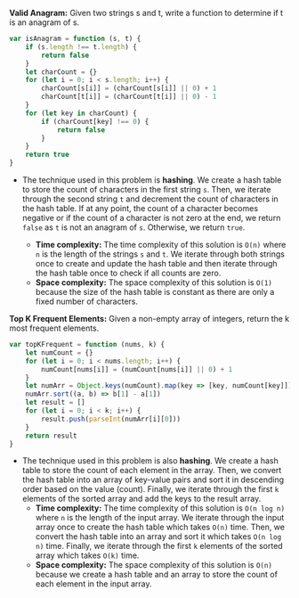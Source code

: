 **Valid Anagram:** Given two strings s and t, write a function to determine if t is an anagram of s.

```javascript
var isAnagram = function (s, t) {
	if (s.length !== t.length) {
		return false
	}
	let charCount = {}
	for (let i = 0; i < s.length; i++) {
		charCount[s[i]] = (charCount[s[i]] || 0) + 1
		charCount[t[i]] = (charCount[t[i]] || 0) - 1
	}
	for (let key in charCount) {
		if (charCount[key] !== 0) {
			return false
		}
	}
	return true
}
```

-   The technique used in this problem is **hashing**. We create a hash table to store the count of characters in the first string `s`. Then, we iterate through the second string `t` and decrement the count of characters in the hash table. If at any point, the count of a character becomes negative or if the count of a character is not zero at the end, we return `false` as `t` is not an anagram of `s`. Otherwise, we return `true`.

    -   **Time complexity:** The time complexity of this solution is `O(n)` where `n` is the length of the strings `s` and `t`. We iterate through both strings once to create and update the hash table and then iterate through the hash table once to check if all counts are zero.
    -   **Space complexity:** The space complexity of this solution is `O(1)` because the size of the hash table is constant as there are only a fixed number of characters.

**Top K Frequent Elements:** Given a non-empty array of integers, return the k most frequent elements.

```javascript
var topKFrequent = function (nums, k) {
	let numCount = {}
	for (let i = 0; i < nums.length; i++) {
		numCount[nums[i]] = (numCount[nums[i]] || 0) + 1
	}
	let numArr = Object.keys(numCount).map(key => [key, numCount[key]])
	numArr.sort((a, b) => b[1] - a[1])
	let result = []
	for (let i = 0; i < k; i++) {
		result.push(parseInt(numArr[i][0]))
	}
	return result
}
```

-   The technique used in this problem is also **hashing**. We create a hash table to store the count of each element in the array. Then, we convert the hash table into an array of key-value pairs and sort it in descending order based on the value (count). Finally, we iterate through the first `k` elements of the sorted array and add the keys to the result array.
    -   **Time complexity:** The time complexity of this solution is `O(n log n)` where `n` is the length of the input array. We iterate through the input array once to create the hash table which takes `O(n)` time. Then, we convert the hash table into an array and sort it which takes `O(n log n)` time. Finally, we iterate through the first `k` elements of the sorted array which takes `O(k)` time.
    -   **Space complexity:** The space complexity of this solution is `O(n)` because we create a hash table and an array to store the count of each element in the input array.
